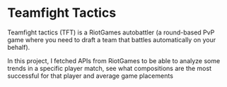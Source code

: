 # Teamfight Tactics

Teamfight tactics (TFT) is a RiotGames autobattler (a round-based PvP game where you need to draft a team that battles automatically on your behalf).

In this project, I fetched APIs from RiotGames to be able to analyze some trends in a specific player match, see what compositions are the most successful for that player and average game placements
